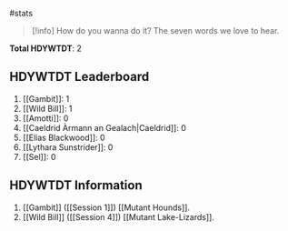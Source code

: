 #stats 

> [!info] How do you wanna do it?
> The seven words we love to hear.


**Total HDYWTDT**: 2

## HDYWTDT Leaderboard
1. [[Gambit]]: 1
1. [[Wild Bill]]: 1
2. [[Amotti]]: 0
2. [[Caeldrid Àrmann an Gealach|Caeldrid]]: 0
2. [[Elias Blackwood]]: 0
2. [[Lythara Sunstrider]]: 0
2. [[Sel]]: 0

## HDYWTDT Information
1. [[Gambit]] ([[Session 1]]) [[Mutant Hounds]].
2. [[Wild Bill]] ([[Session 4]]) [[Mutant Lake-Lizards]].